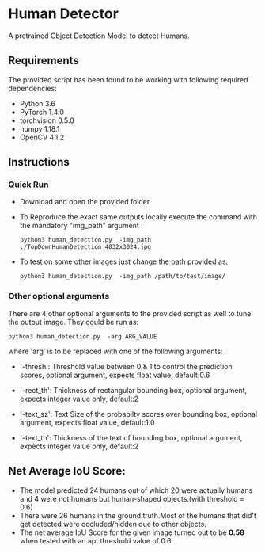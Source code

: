 # Human Detector
A pretrained Object Detection Model to detect Humans. 

## Requirements
The provided script has been found to be working with following required dependencies:
 * Python 3.6
 * PyTorch 1.4.0
 * torchvision 0.5.0
 * numpy 1.18.1
 * OpenCV 4.1.2


## Instructions
  ### Quick Run 
  * Download and open the provided folder 

  * To Reproduce the exact same outputs locally execute the command with the mandatory "img_path" argument :

    ```python3 human_detection.py  -img_path ./TopDownHumanDetection_4032x3024.jpg```

  * To test on some other images just change the path provided as:

    ```python3 human_detection.py  -img_path /path/to/test/image/```

### Other optional arguments
There are 4 other optional arguments to the provided script as well to tune the output image. They could be run as:

  ```python3 human_detection.py  -arg ARG_VALUE```

where 'arg' is to be replaced with one of the following arguments:
  
  * '-thresh': Threshold value between 0 & 1 to control the prediction scores, optional argument, expects float value, default:0.6
  
  * '-rect_th': Thickness of rectangular bounding box, optional argument, expects integer value only, default:2
  
  * '-text_sz': Text Size of the probabilty scores over bounding box, optional argument, expects float value, default:1.0
  
  * '-text_th': Thickness of the text of bounding box, optional argument, expects integer value only, default:2
## Net Average IoU Score:
  * The model predicted 24 humans out of which 20 were actually humans and 4 were not humans but human-shaped objects.(with threshold = 0.6)
  * There were 26 humans in the ground truth.Most of the humans that did't get detected were occluded/hidden due to other objects.
  * The net average IoU Score for the given image turned out to be **0.58** when tested with an apt threshold value of 0.6.
 

